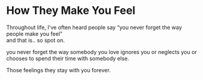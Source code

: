 # How They Make You Feel

Throughout life, I've often heard people say “you never forget the way people make you feel”  
and that is.. so spot on.  

you never forget the way somebody you love ignores you or neglects you or chooses to spend their time with somebody else.  

Those feelings they stay with you forever.
